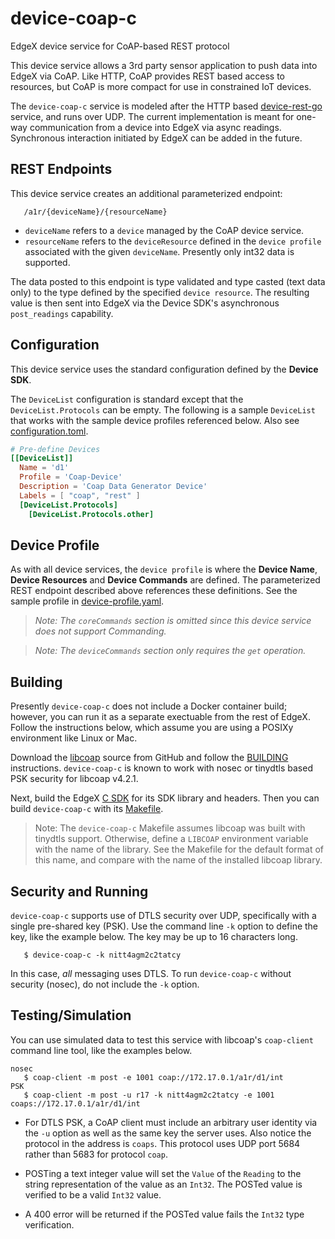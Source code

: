 # device-coap-c

EdgeX device service for CoAP-based REST protocol

This device service allows a 3rd party sensor application to push data into EdgeX via CoAP. Like HTTP, CoAP provides REST based access to resources, but CoAP is more compact for use in constrained IoT devices.

The `device-coap-c` service is modeled after the HTTP based [device-rest-go](https://github.com/edgexfoundry/device-rest-go) service, and runs over UDP. The current implementation is meant for one-way communication from a device into EdgeX via async readings. Synchronous interaction initiated by EdgeX can be added in the future.


## REST Endpoints

This device service creates an additional parameterized endpoint:

```
   /a1r/{deviceName}/{resourceName}
```

- `deviceName` refers to a `device` managed by the CoAP device service.
- `resourceName` refers to the `deviceResource` defined in the `device profile` associated with the given `deviceName`.  Presently only int32 data is supported.

The data posted to this endpoint is type validated and type casted (text data only) to the type defined by the specified `device resource`. The resulting value is then sent into EdgeX via the Device SDK's asynchronous `post_readings` capability.


## Configuration

This device service uses the standard configuration defined by the **Device SDK**.

The `DeviceList` configuration is standard except that the `DeviceList.Protocols` can be empty. The following is a sample `DeviceList` that works with the sample device profiles referenced below. Also see [configuration.toml](./res/configuration.toml).

```toml
# Pre-define Devices
[[DeviceList]]
  Name = 'd1'
  Profile = 'Coap-Device'
  Description = 'Coap Data Generator Device'
  Labels = [ "coap", "rest" ]
  [DeviceList.Protocols]
    [DeviceList.Protocols.other]
```

## Device Profile

As with all device services, the `device profile` is where the **Device Name**, **Device Resources** and **Device Commands** are defined. The parameterized REST endpoint described above references these definitions. See the sample profile in [device-profile.yaml](./res/device-profile.yaml).

> *Note: The `coreCommands` section is omitted since this device service does not support Commanding.*

> *Note: The `deviceCommands` section only requires the `get` operation.*

## Building

Presently `device-coap-c` does not include a Docker container build; however, you can run it as a separate exectuable from the rest of EdgeX. Follow the instructions below, which assume you are using a POSIXy environment like Linux or Mac.

Download the [libcoap](https://github.com/obgm/libcoap) source from GitHub and follow the [BUILDING](https://github.com/obgm/libcoap/blob/v4.2.1/BUILDING) instructions. `device-coap-c` is known to work with nosec or tinydtls based PSK security for libcoap v4.2.1.

Next, build the EdgeX [C SDK](https://github.com/edgexfoundry/device-sdk-c/blob/master) for its SDK library and headers. Then you can build `device-coap-c` with its [Makefile](./src/c/Makefile). 

> Note: The `device-coap-c` Makefile assumes libcoap was built with tinydtls support. Otherwise, define a `LIBCOAP`  environment variable with the name of the library. See the Makefile for the default format of this name, and compare with the name of the installed libcoap library.

## Security and Running

`device-coap-c` supports use of DTLS security over UDP, specifically with a single pre-shared key (PSK). Use the command line `-k` option to define the key, like the example below. The key may be up to 16 characters long.

```
   $ device-coap-c -k nitt4agm2c2tatcy
```

In this case, *all* messaging uses DTLS. To run `device-coap-c` without security (nosec), do not include the `-k` option.

## Testing/Simulation

You can use simulated data to test this service with libcoap's `coap-client` command line tool, like the examples below.

```
nosec
   $ coap-client -m post -e 1001 coap://172.17.0.1/a1r/d1/int
PSK
   $ coap-client -m post -u r17 -k nitt4agm2c2tatcy -e 1001 coaps://172.17.0.1/a1r/d1/int
```

  * For DTLS PSK, a CoAP client must include an arbitrary user identity via the `-u` option as well as the same key the server uses. Also notice the protocol in the address is `coaps`. This protocol uses UDP port 5684 rather than 5683 for protocol `coap`.

  * POSTing a text integer value will set the  `Value` of the `Reading` to the string representation of the value as an `Int32`. The POSTed value is verified to be a valid `Int32` value.

  * A 400 error will be returned if the POSTed value fails the `Int32` type verification.
